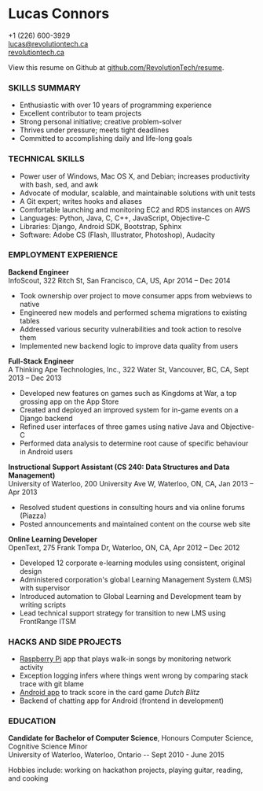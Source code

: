 Lucas Connors
==

+1 (226) 600-3929
<br>lucas@revolutiontech.ca
<br>[revolutiontech.ca](http://revolutiontech.ca)

View this resume on Github at [github.com/RevolutionTech/resume](http://www.github.com/RevolutionTech/resume).

### SKILLS SUMMARY

- Enthusiastic with over 10 years of programming experience
- Excellent contributor to team projects
- Strong personal initiative; creative problem-solver
- Thrives under pressure; meets tight deadlines
- Committed to accomplishing daily and life-long goals

### TECHNICAL SKILLS

- Power user of Windows, Mac OS X, and Debian; increases productivity with bash, sed, and awk
- Advocate of modular, scalable, and maintainable solutions with unit tests
- A Git expert; writes hooks and aliases
- Comfortable launching and monitoring EC2 and RDS instances on AWS
- Languages: Python, Java, C, C++, JavaScript, Objective-C
- Libraries: Django, Android SDK, Bootstrap, Sphinx
- Software: Adobe CS (Flash, Illustrator, Photoshop), Audacity

### EMPLOYMENT EXPERIENCE

**Backend Engineer**
<br />InfoScout, 322 Ritch St, San Francisco, CA, US, Apr 2014 – Dec 2014

- Took ownership over project to move consumer apps from webviews to native
- Engineered new models and performed schema migrations to existing tables
- Addressed various security vulnerabilities and took action to resolve them
- Implemented new backend logic to improve data quality from users

**Full-Stack Engineer**
<br />A Thinking Ape Technologies, Inc., 322 Water St, Vancouver, BC, CA, Sept 2013 – Dec 2013

- Developed new features on games such as Kingdoms at War, a top grossing app on the App Store
- Created and deployed an improved system for in-game events on a Django backend
- Refined user interfaces of three games using native Java and Objective-C
- Performed data analysis to determine root cause of specific behaviour in Android users

**Instructional Support Assistant (CS 240: Data Structures and Data Management)**
<br />University of Waterloo, 200 University Ave W, Waterloo, ON, CA, Jan 2013 – Apr 2013

- Resolved student questions in consulting hours and via online forums (Piazza)
- Posted announcements and maintained content on the course web site

**Online Learning Developer**
<br />OpenText, 275 Frank Tompa Dr, Waterloo, ON, CA, Apr 2012 – Dec 2012

- Developed 12 corporate e-learning modules using consistent, original design
- Administered corporation's global Learning Management System (LMS) with supervisor
- Introduced automation to Global Learning and Development team by writing scripts
- Lead technical support strategy for transition to new LMS using FrontRange ITSM

### HACKS AND SIDE PROJECTS

- [Raspberry Pi](https://bitbucket.org/RevolutionTech/hummingbird) app that plays walk-in songs by monitoring network activity
- Exception logging infers where things went wrong by comparing stack trace with git blame
- [Android app](https://bitbucket.org/RevolutionTech/dutch-blitz-sidekick) to track score in the card game *Dutch Blitz*
- Backend of chatting app for Android (frontend in development)

### EDUCATION

**Candidate for Bachelor of Computer Science**, Honours Computer Science, Cognitive Science Minor
<br />University of Waterloo, Waterloo, Ontario -- Sept 2010 - June 2015

Hobbies include: working on hackathon projects, playing guitar, reading, and cooking
